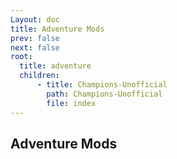 ```yaml
---
Layout: doc
title: Adventure Mods
prev: false
next: false
root:
  title: adventure
  children:
      - title: Champions-Unofficial
        path: Champions-Unofficial
        file: index
---
```

## Adventure Mods